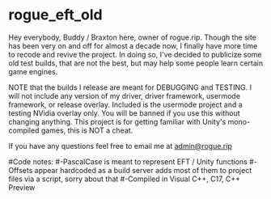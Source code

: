 # rogue_eft_old

Hey everybody, Buddy / Braxton here, owner of rogue.rip.
Though the site has been very on and off for almost a decade now, I finally have more time to recode and revive the project.
In doing so, I've decided to publicize some old test builds, that are not the best, but may help some people learn certain game engines. 

NOTE that the builds I release are meant for DEBUGGING and TESTING.
I will not include any version of my driver, driver framework, usermode framework, or release overlay.
Included is the usermode project and a testing NVidia overlay only.
You will be banned if you use this without changing anything.
This project is for getting familiar with Unity's mono-compiled games, this is NOT a cheat.

If you have any questions feel free to email me at admin@rogue.rip

#Code notes:
#-PascalCase is meant to represent EFT / Unity functions
#-Offsets appear hardcoded as a build server adds most of them to project files via a script, sorry about that
#-Compiled in Visual C++, C17, C++ Preview
